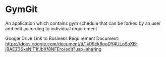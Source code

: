 # GymGit
An application which contains gym schedule that can be forked by an user and edit according to individual requirement

Google Drive Link to Business Requirement Document: https://docs.google.com/document/d/1k09ck8ooDY4ULoSoXB-jBAEZ3SxsNiT1fJbXf8NFEro/edit?usp=sharing
